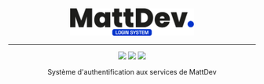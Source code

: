 <br>
<p align="center">
    <img height="auto" width="50%" src="https://raw.githubusercontent.com/EpikCloudFR/mdv-login/main/assets/img/mdv_package_logo.png" />
</p>
<hr>
<p align="center">
<img src="https://badgen.net/github/last-commit/epikcloudfr/mdv-login">
<img src="https://badgen.net/github/release/epikcloudfr/mdv-login">
<img src="https://badgen.net/github/release/epikcloudfr/mdv-login">
</p>
<p align="center">Système d'authentification aux services de MattDev</p>



